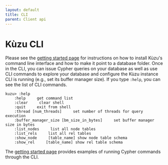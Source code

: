 ```yaml
---
layout: default
title: CLI
parent: Client api
---
```


# Kùzu CLI

Please see the [getting started page](../getting-started.md#cli) for instructions on how
to install Kùzu's command line interface and how to make it point to a database folder.
Once in the CLI, you can issue Cypher queries on your database as well as use CLI
commands to explore your database and configure the Kùzu instance CLI is running (e.g., set
its buffer manager size). If you type `:help`, you can see the list of CLI commands.

```
kuzu> :help
    :help     get command list
    :clear     clear shell
    :quit     exit from shell
    :thread [num_threads]     set number of threads for query execution
    :buffer_manager_size [bm_size_in_bytes]     set buffer manager size in bytes
    :list_nodes     list all node tables
    :list_rels     list all rel tables
    :show_node     [table_name] show node table schema
    :show_rel     [table_name] show rel table schema
```
The [getting started page](../getting-started.md#cli) provides examples of running
Cypher commands through the CLI. 
